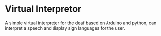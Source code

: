 # Virtual Interpretor
A simple virtual interpreter for the deaf based on Arduino and python, can interpret a speech and display sign languages for the user.

